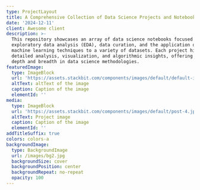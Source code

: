 ```yaml
---
type: ProjectLayout
title: A Comprehensive Collection of Data Science Projects and Notebooks
date: '2024-12-11'
client: Awesome client
description: >-
  This repository showcases an array of data science notebooks focused on
  exploratory data analysis (EDA), data curation, and the application of diverse
  machine learning techniques to a variety of datasets. Each project highlights
  detailed analysis, visualization, and algorithmic insights, offering both
  depth and breadth in data science methodologies.
featuredImage:
  type: ImageBlock
  url: 'https://assets.stackbit.com/components/images/default/default-image.png'
  altText: altText of the image
  caption: Caption of the image
  elementId: ''
media:
  type: ImageBlock
  url: 'https://assets.stackbit.com/components/images/default/post-4.jpeg'
  altText: Project image
  caption: Caption of the image
  elementId: ''
addTitleSuffix: true
colors: colors-a
backgroundImage:
  type: BackgroundImage
  url: /images/bg2.jpg
  backgroundSize: cover
  backgroundPosition: center
  backgroundRepeat: no-repeat
  opacity: 100
---
```

